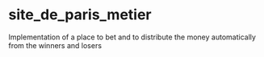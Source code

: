 # site_de_paris_metier

Implementation of a place to bet and to distribute the money automatically from the winners and losers
